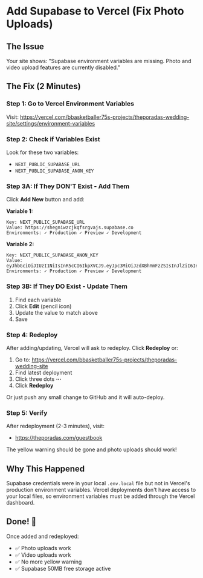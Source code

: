 # Add Supabase to Vercel (Fix Photo Uploads)

## The Issue

Your site shows: "Supabase environment variables are missing. Photo and video upload features are currently disabled."

## The Fix (2 Minutes)

### Step 1: Go to Vercel Environment Variables

Visit: <https://vercel.com/bbasketballer75s-projects/theporadas-wedding-site/settings/environment-variables>

### Step 2: Check if Variables Exist

Look for these two variables:

- `NEXT_PUBLIC_SUPABASE_URL`
- `NEXT_PUBLIC_SUPABASE_ANON_KEY`

### Step 3A: If They DON'T Exist - Add Them

Click **Add New** button and add:

**Variable 1:**

```text
Key: NEXT_PUBLIC_SUPABASE_URL
Value: https://shegniwzcjkqfsrgvajs.supabase.co
Environments: ✓ Production ✓ Preview ✓ Development
```

**Variable 2:**

```text
Key: NEXT_PUBLIC_SUPABASE_ANON_KEY
Value: eyJhbGciOiJIUzI1NiIsInR5cCI6IkpXVCJ9.eyJpc3MiOiJzdXBhYmFzZSIsInJlZiI6InNoZWduaXd6Y2prcWZzcmd2YWpzIiwicm9sZSI6ImFub24iLCJpYXQiOjE3MjkxMjM3OTYsImV4cCI6MjA0NDY5OTc5Nn0.sb_publishable_Fnh_6F0mDVMaknnWj7qIjA_zeeS5AGJ
Environments: ✓ Production ✓ Preview ✓ Development
```

### Step 3B: If They DO Exist - Update Them

1. Find each variable
2. Click **Edit** (pencil icon)
3. Update the value to match above
4. Save

### Step 4: Redeploy

After adding/updating, Vercel will ask to redeploy. Click **Redeploy** or:

1. Go to: <https://vercel.com/bbasketballer75s-projects/theporadas-wedding-site>
2. Find latest deployment
3. Click three dots **⋯**
4. Click **Redeploy**

Or just push any small change to GitHub and it will auto-deploy.

### Step 5: Verify

After redeployment (2-3 minutes), visit:

- <https://theporadas.com/guestbook>

The yellow warning should be gone and photo uploads should work!

## Why This Happened

Supabase credentials were in your local `.env.local` file but not in Vercel's production environment variables. Vercel deployments don't have access to your local files, so environment variables must be added through the Vercel dashboard.

## Done! 🎉

Once added and redeployed:

- ✅ Photo uploads work
- ✅ Video uploads work  
- ✅ No more yellow warning
- ✅ Supabase 50MB free storage active
